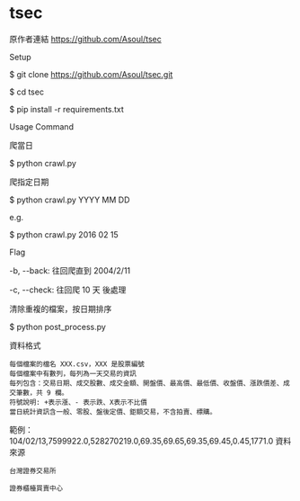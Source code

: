 # tsec
原作者連結
https://github.com/Asoul/tsec

Setup

  $ git clone https://github.com/Asoul/tsec.git

  $ cd tsec

  $ pip install -r requirements.txt

Usage
Command

  爬當日

  $ python crawl.py

  爬指定日期

  $ python crawl.py YYYY MM DD

  e.g.

  $ python crawl.py 2016 02 15

  Flag

  -b, --back: 往回爬直到 2004/2/11

  -c, --check: 往回爬 10 天
  後處理

  清除重複的檔案，按日期排序

  $ python post_process.py

  資料格式

    每個檔案的檔名 XXX.csv，XXX 是股票編號
    每個檔案中有數列，每列為一天交易的資訊
    每列包含：交易日期、成交股數、成交金額、開盤價、最高價、最低價、收盤價、漲跌價差、成交筆數，共 9 欄。
    符號說明: +表示漲、- 表示跌、X表示不比價
    當日統計資訊含一般、零股、盤後定價、鉅額交易，不含拍賣、標購。

  範例：104/02/13,7599922.0,528270219.0,69.35,69.65,69.35,69.45,0.45,1771.0
  資料來源

    台灣證券交易所

    證券櫃檯買賣中心
